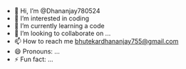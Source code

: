 - 👋 Hi, I’m @Dhananjay780524
- 👀 I’m interested in coding
- 🌱 I’m currently learning a code
- 💞️ I’m looking to collaborate on ...
- 📫 How to reach me bhutekardhananjay755@gmail.com
- 😄 Pronouns: ...
- ⚡ Fun fact: ...

<!---
Dhananjay780524/Dhananjay780524 is a ✨ special ✨ repository because its `README.md` (this file) appears on your GitHub profile.
You can click the Preview link to take a look at your changes.
--->
